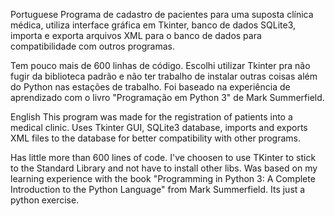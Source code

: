 Portuguese
Programa de cadastro de pacientes para uma suposta clínica médica, utiliza interface gráfica em Tkinter, banco de dados SQLite3, importa e exporta arquivos XML para o banco de dados para compatibilidade com outros programas.

Tem pouco mais de 600 linhas de código. Escolhi utilizar Tkinter pra não fugir da biblioteca padrão e não ter trabalho de instalar outras coisas além do Python nas estações de trabalho. Foi baseado na experiência de aprendizado com o livro "Programação em Python 3" de Mark Summerfield.

English
This program was made for the registration of patients into a medical clinic. Uses Tkinter GUI, SQLite3 database, imports and exports XML files to the database for better compatibility with other programs.

Has little more than 600 lines of code. I've choosen to use TKinter to stick to the Standard Library and not have to install other libs. Was based on my learning experience with the book "Programming in Python 3: A Complete Introduction to the Python Language" from Mark Summerfield. Its just a python exercise.
